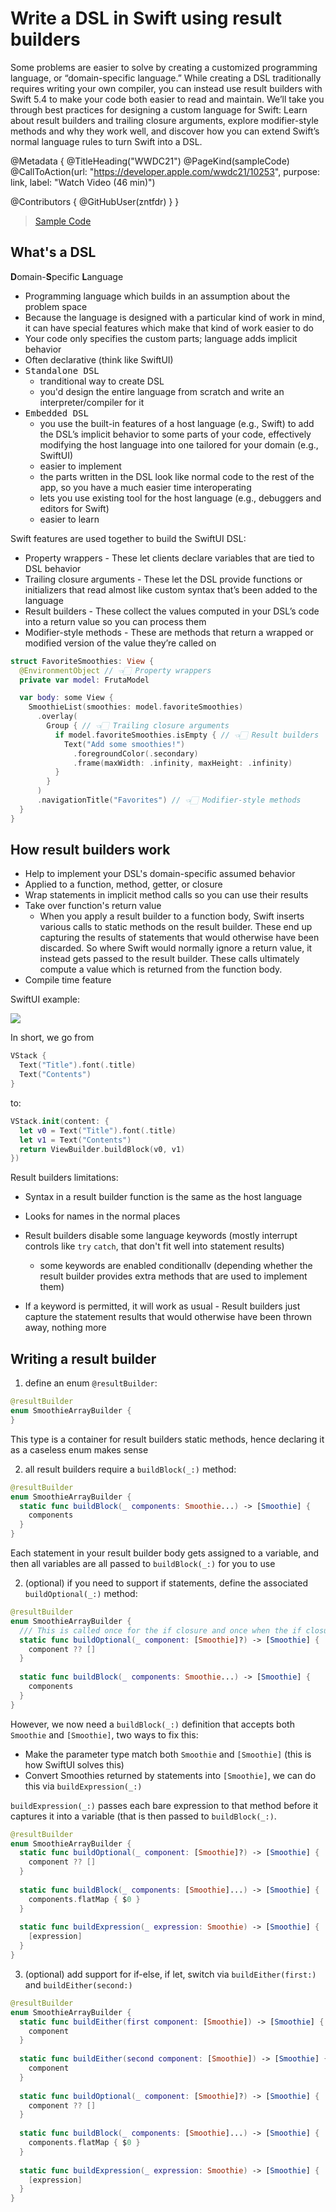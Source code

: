 # Write a DSL in Swift using result builders

Some problems are easier to solve by creating a customized programming language, or “domain-specific language.” While creating a DSL traditionally requires writing your own compiler, you can instead use result builders with Swift 5.4 to make your code both easier to read and maintain. We’ll take you through best practices for designing a custom language for Swift: Learn about result builders and trailing closure arguments, explore modifier-style methods and why they work well, and discover how you can extend Swift’s normal language rules to turn Swift into a DSL.

@Metadata {
   @TitleHeading("WWDC21")
   @PageKind(sampleCode)
   @CallToAction(url: "https://developer.apple.com/wwdc21/10253", purpose: link, label: "Watch Video (46 min)")

   @Contributors {
      @GitHubUser(zntfdr)
   }
}



> [Sample Code](https://developer.apple.com/documentation/swiftui/fruta_building_a_feature-rich_app_with_swiftui)

## What's a DSL

**D**omain-**S**pecific **L**anguage

- Programming language which builds in an assumption about the problem space
- Because the language is designed with a particular kind of work in mind, it can have special features which make that kind of work easier to do
- Your code only specifies the custom parts; language adds implicit behavior
- Often declarative (think like SwiftUI)
- <kbd>Standalone DSL</kbd>
  - tranditional way to create DSL
  - you'd design the entire language from scratch and write an interpreter/compiler for it
- <kbd>Embedded DSL</kbd>
  - you use the built-in features of a host language (e.g., Swift) to add the DSL’s implicit behavior to some parts of your code, effectively modifying the host language into one tailored for your domain (e.g., SwiftUI)
  - easier to implement
  - the parts written in the DSL look like normal code to the rest of the app, so you have a much easier time interoperating
  - lets you use existing tool for the host language (e.g., debuggers and editors for Swift)
  - easier to learn

Swift features are used together to build the SwiftUI DSL:

- Property wrappers - These let clients declare variables that are tied to DSL behavior
- Trailing closure arguments - These let the DSL provide functions or initializers that read almost like custom syntax that’s been added to the language
- Result builders - These collect the values computed in your DSL’s code into a return value so you can process them
- Modifier-style methods - These are methods that return a wrapped or modified version of the value they’re called on

```swift
struct FavoriteSmoothies: View {
  @EnvironmentObject // 👈🏻 Property wrappers
  private var model: FrutaModel

  var body: some View {
    SmoothieList(smoothies: model.favoriteSmoothies)
      .overlay(
        Group { // 👈🏻 Trailing closure arguments
          if model.favoriteSmoothies.isEmpty { // 👈🏻 Result builders
            Text("Add some smoothies!")
              .foregroundColor(.secondary)
              .frame(maxWidth: .infinity, maxHeight: .infinity) 
          }
        }
      )
      .navigationTitle("Favorites") // 👈🏻 Modifier-style methods
  }
}
```

## How result builders work

- Help to implement your DSL's domain-specific assumed behavior
- Applied to a function, method, getter, or closure
- Wrap statements in implicit method calls so you can use their results
- Take over function's return value
  - When you apply a result builder to a function body, Swift inserts various calls to static methods on the result builder. These end up capturing the results of statements that would otherwise have been discarded. So where Swift would normally ignore a return value, it instead gets passed to the result builder. These calls ultimately compute a value which is returned from the function body.
- Compile time feature

SwiftUI example:

![][swiftuiExampleGif]

In short, we go from

```swift
VStack {
  Text("Title").font(.title)
  Text("Contents")
}
```

to:

```swift
VStack.init(content: {
  let v0 = Text("Title").font(.title)
  let v1 = Text("Contents")
  return ViewBuilder.buildBlock(v0, v1)
})
```

Result builders limitations:

- Syntax in a result builder function is the same as the host language
- Looks for names in the normal places
- Result builders disable some language keywords (mostly interrupt controls like `try` `catch`, that don't fit well into statement results)
  - some keywords are enabled conditionallv (depending whether the result builder provides extra methods that are used to implement them)

- If a keyword is permitted, it will work as usual - Result builders just capture the statement results that would otherwise have been thrown away, nothing more

## Writing a result builder

1. define an enum `@resultBuilder`:

```swift
@resultBuilder
enum SmoothieArrayBuilder {
}
```

This type is a container for result builders static methods, hence declaring it as a caseless enum makes sense

2. all result builders require a `buildBlock(_:)` method:

```swift
@resultBuilder
enum SmoothieArrayBuilder {
  static func buildBlock(_ components: Smoothie...) -> [Smoothie] {
    components
  }
}
```

Each statement in your result builder body gets assigned to a variable, and then all variables are all passed to `buildBlock(_:)` for you to use

2. (optional) if you need to support if statements, define the associated `buildOptional(_:)` method:

```swift
@resultBuilder
enum SmoothieArrayBuilder {
  /// This is called once for the if closure and once when the if closure is not called (`buildOptional(nil)` will be called).
  static func buildOptional(_ component: [Smoothie]?) -> [Smoothie] {
    component ?? []
  }
  
  static func buildBlock(_ components: Smoothie...) -> [Smoothie] {
    components
  }
}
```

However, we now need a `buildBlock(_:)` definition that accepts both `Smoothie` and `[Smoothie]`, two ways to fix this:

- Make the parameter type match both `Smoothie` and `[Smoothie]` (this is how SwiftUI solves this)
- Convert Smoothies returned by statements into `[Smoothie]`, we can do this via `buildExpression(_:)`

`buildExpression(_:)` passes each bare expression to that method before it captures it into a variable (that is then passed to `buildBlock(_:)`.

```swift
@resultBuilder
enum SmoothieArrayBuilder {
  static func buildOptional(_ component: [Smoothie]?) -> [Smoothie] {
    component ?? []
  }
  
  static func buildBlock(_ components: [Smoothie]...) -> [Smoothie] {
    components.flatMap { $0 }
  }
  
  static func buildExpression(_ expression: Smoothie) -> [Smoothie] {
    [expression]
  }
}
```

3. (optional) add support for if-else, if let, switch via `buildEither(first:)` and `buildEither(second:)`

```swift
@resultBuilder
enum SmoothieArrayBuilder {
  static func buildEither(first component: [Smoothie]) -> [Smoothie] {
    component
  }
  
  static func buildEither(second component: [Smoothie]) -> [Smoothie] {
    component
  }
  
  static func buildOptional(_ component: [Smoothie]?) -> [Smoothie] {
    component ?? []
  }
  
  static func buildBlock(_ components: [Smoothie]...) -> [Smoothie] {
    components.flatMap { $0 }
  }
  
  static func buildExpression(_ expression: Smoothie) -> [Smoothie] {
    [expression]
  }
}
```

[swiftuiExampleGif]: swiftui-example.gif